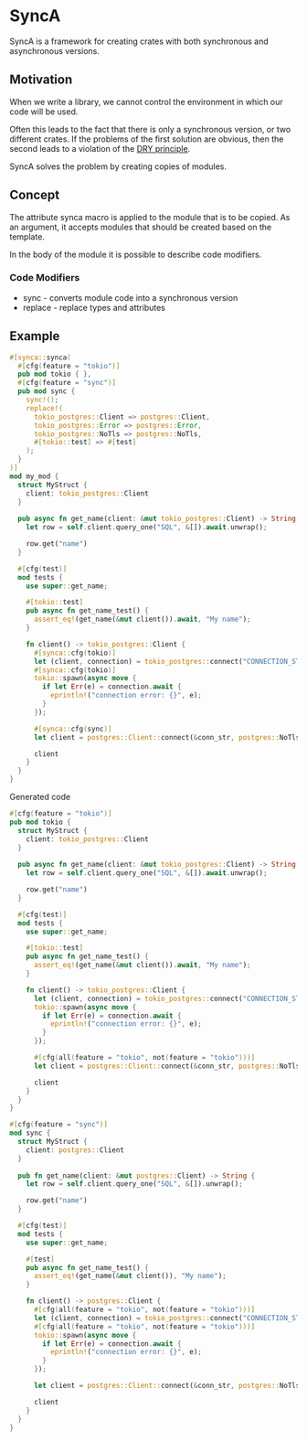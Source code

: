 # SyncA

SyncA is a framework for creating crates with both synchronous and asynchronous versions.

## Motivation

When we write a library, we cannot control the environment in which our code will be used.

Often this leads to the fact that there is only a synchronous version, or two different crates.
If the problems of the first solution are obvious, then the second leads to a violation of the 
[DRY principle](https://en.wikipedia.org/wiki/Don%27t_repeat_yourself).

SyncA solves the problem by creating copies of modules.

## Concept

The attribute synca macro is applied to the module that is to be copied. 
As an argument, it accepts modules that should be created based on the template.

In the body of the module it is possible to describe code modifiers.

### Code Modifiers

- sync - converts module code into a synchronous version
- replace - replace types and attributes

## Example

```rust
#[synca::synca(
  #[cfg(feature = "tokio")]
  pub mod tokio { },
  #[cfg(feature = "sync")]
  pub mod sync { 
    sync!();
    replace!(
      tokio_postgres::Client => postgres::Client,
      tokio_postgres::Error => postgres::Error,
      tokio_postgres::NoTls => postgres::NoTls,
      #[tokio::test] => #[test]
    );
  }
)] 
mod my_mod { 
  struct MyStruct {
    client: tokio_postgres::Client
  } 
  
  pub async fn get_name(client: &mut tokio_postgres::Client) -> String {
    let row = self.client.query_one("SQL", &[]).await.unwrap();

    row.get("name")
  }

  #[cfg(test)]
  mod tests {
    use super::get_name;

    #[tokio::test]
    pub async fn get_name_test() {
      assert_eq!(get_name(&mut client()).await, "My name");
    }

    fn client() -> tokio_postgres::Client { 
      #[synca::cfg(tokio)]
      let (client, connection) = tokio_postgres::connect("CONNECTION_STRING", tokio_postgres::NoTls).await?;
      #[synca::cfg(tokio)]
      tokio::spawn(async move {
        if let Err(e) = connection.await {
          eprintln!("connection error: {}", e);
        }
      });

      #[synca::cfg(sync)]
      let client = postgres::Client::connect(&conn_str, postgres::NoTls)?;

      client
    }
  }
}
```

Generated code

```rust
#[cfg(feature = "tokio")]
pub mod tokio { 
  struct MyStruct {
    client: tokio_postgres::Client
  } 
  
  pub async fn get_name(client: &mut tokio_postgres::Client) -> String {
    let row = self.client.query_one("SQL", &[]).await.unwrap();

    row.get("name")
  }

  #[cfg(test)]
  mod tests {
    use super::get_name;

    #[tokio::test]
    pub async fn get_name_test() {
      assert_eq!(get_name(&mut client()).await, "My name");
    }

    fn client() -> tokio_postgres::Client { 
      let (client, connection) = tokio_postgres::connect("CONNECTION_STRING", tokio_postgres::NoTls).await?;
      tokio::spawn(async move {
        if let Err(e) = connection.await {
          eprintln!("connection error: {}", e);
        }
      });

      #[сfg(all(feature = "tokio", not(feature = "tokio")))]
      let client = postgres::Client::connect(&conn_str, postgres::NoTls)?;

      client
    }
  }
}

#[cfg(feature = "sync")]
mod sync { 
  struct MyStruct {
    client: postgres::Client
  } 
  
  pub fn get_name(client: &mut postgres::Client) -> String {
    let row = self.client.query_one("SQL", &[]).unwrap();

    row.get("name")
  }

  #[cfg(test)]
  mod tests {
    use super::get_name;

    #[test]
    pub async fn get_name_test() {
      assert_eq!(get_name(&mut client()), "My name");
    }

    fn client() -> postgres::Client {  
      #[сfg(all(feature = "tokio", not(feature = "tokio")))]
      let (client, connection) = tokio_postgres::connect("CONNECTION_STRING", tokio_postgres::NoTls).await?;
      #[сfg(all(feature = "tokio", not(feature = "tokio")))]
      tokio::spawn(async move {
        if let Err(e) = connection.await {
          eprintln!("connection error: {}", e);
        }
      });

      let client = postgres::Client::connect(&conn_str, postgres::NoTls)?;

      client
    }
  }
}
```